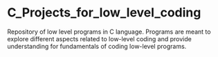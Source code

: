 # C_Projects_for_low_level_coding
Repository of low level programs in C language. Programs are meant to explore different aspects related to low-level coding and provide understanding for fundamentals of coding 
low-level programs.
